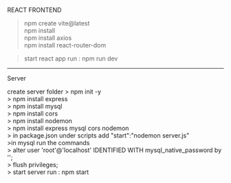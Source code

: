 REACT FRONTEND
> npm create vite@latest \
> npm install \
> npm install axios \
> npm install react-router-dom

> start react app run : npm run dev
------------------------------------------------------
Server

create server folder 
	> npm init -y \
	> npm install express \
	> npm install mysql \
	> npm install cors \
	> npm install nodemon \
	> npm install express mysql cors nodemon \
	> in package.json under scripts add "start":"nodemon server.js" \
	>in mysql run the commands \
		> alter user 'root'@'localhost' IDENTIFIED WITH mysql_native_password by '<password>'; \
		> flush privileges; \
  	> start server run : npm start
